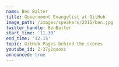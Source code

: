 ```yaml
---
name: Ben Balter
title: Government Evangelist at GitHub
image_path: /images/speakers/2015/ben.jpg
twitter_handle: BenBalter
start_time: '11.30'
end_time: '12.15'
topic: GitHub Pages behind the scenes
youtube_id: Z-37y1qaoxc
announced: true
---
```

